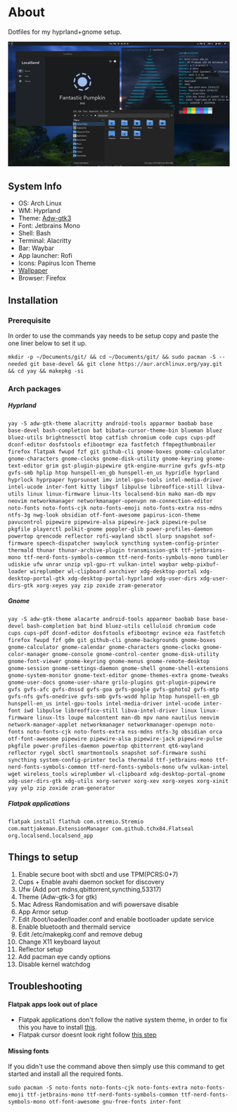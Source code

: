 # About
Dotfiles for my hyprland+gnome setup. 

![Screenshot](screenshot.png)

## System Info

- OS: Arch Linux
- WM: Hyprland
- Theme: [Adw-gtk3](https://github.com/lassekongo83/adw-gtk3)
- Font: Jetbrains Mono
- Shell: Bash
- Terminal: Alacritty
- Bar: Waybar
- App launcher: Rofi
- Icons: Papirus Icon Theme
- [Wallpaper](https://raw.githubusercontent.com/M0-7/dotfiles/main/Wallpapers/wall.jpg)
- Browser: Firefox

## Installation

### Prerequisite
In order to use the commands yay needs to be setup copy and paste the one liner below to set it up.

```
mkdir -p ~/Documents/git/ && cd ~/Documents/git/ && sudo pacman -S --needed git base-devel && git clone https://aur.archlinux.org/yay.git && cd yay && makepkg -si
```

### Arch packages

##### Hyprland
```
yay -S adw-gtk-theme alacritty android-tools apparmor baobab base base-devel bash-completion bat bibata-cursor-theme-bin blueman bluez bluez-utils brightnessctl btop catfish chromium code cups cups-pdf dconf-editor dosfstools efibootmgr eza fastfetch ffmpegthumbnailer firefox flatpak fwupd fzf git github-cli gnome-boxes gnome-calculator gnome-characters gnome-clocks gnome-disk-utility gnome-keyring gnome-text-editor grim gst-plugin-pipewire gtk-engine-murrine gvfs gvfs-mtp gvfs-smb hplip htop hunspell-en_gb hunspell-en_us hypridle hyprland hyprlock hyprpaper hyprsunset imv intel-gpu-tools intel-media-driver intel-ucode inter-font kitty libgsf libpulse libreoffice-still libva-utils linux linux-firmware linux-lts localsend-bin mako man-db mpv neovim networkmanager networkmanager-openvpn nm-connection-editor noto-fonts noto-fonts-cjk noto-fonts-emoji noto-fonts-extra nss-mdns ntfs-3g nwg-look obsidian otf-font-awesome papirus-icon-theme pavucontrol pipewire pipewire-alsa pipewire-jack pipewire-pulse pkgfile playerctl polkit-gnome poppler-glib power-profiles-daemon powertop qrencode reflector rofi-wayland sbctl slurp snapshot sof-firmware speech-dispatcher swaylock syncthing system-config-printer thermald thunar thunar-archive-plugin transmission-gtk ttf-jetbrains-mono ttf-nerd-fonts-symbols-common ttf-nerd-fonts-symbols-mono tumbler udiskie ufw unrar unzip vpl-gpu-rt vulkan-intel waybar webp-pixbuf-loader wireplumber wl-clipboard xarchiver xdg-desktop-portal xdg-desktop-portal-gtk xdg-desktop-portal-hyprland xdg-user-dirs xdg-user-dirs-gtk xorg-xeyes yay zip zoxide zram-generator
```

##### Gnome
```
yay -S adw-gtk-theme alacarte android-tools apparmor baobab base base-devel bash-completion bat bind bluez-utils celluloid chromium code cups cups-pdf dconf-editor dosfstools efibootmgr evince eza fastfetch firefox fwupd fzf gdm git github-cli gnome-backgrounds gnome-boxes gnome-calculator gnome-calendar gnome-characters gnome-clocks gnome-color-manager gnome-console gnome-control-center gnome-disk-utility gnome-font-viewer gnome-keyring gnome-menus gnome-remote-desktop gnome-session gnome-settings-daemon gnome-shell gnome-shell-extensions gnome-system-monitor gnome-text-editor gnome-themes-extra gnome-tweaks gnome-user-docs gnome-user-share grilo-plugins gst-plugin-pipewire gvfs gvfs-afc gvfs-dnssd gvfs-goa gvfs-google gvfs-gphoto2 gvfs-mtp gvfs-nfs gvfs-onedrive gvfs-smb gvfs-wsdd hplip htop hunspell-en_gb hunspell-en_us intel-gpu-tools intel-media-driver intel-ucode inter-font iwd libpulse libreoffice-still libva-intel-driver linux linux-firmware linux-lts loupe malcontent man-db mpv nano nautilus neovim network-manager-applet networkmanager networkmanager-openvpn noto-fonts noto-fonts-cjk noto-fonts-extra nss-mdns ntfs-3g obsidian orca otf-font-awesome pipewire pipewire-alsa pipewire-jack pipewire-pulse pkgfile power-profiles-daemon powertop qbittorrent qt6-wayland reflector rygel sbctl smartmontools snapshot sof-firmware sushi syncthing system-config-printer tecla thermald ttf-jetbrains-mono ttf-nerd-fonts-symbols-common ttf-nerd-fonts-symbols-mono ufw vulkan-intel wget wireless_tools wireplumber wl-clipboard xdg-desktop-portal-gnome xdg-user-dirs-gtk xdg-utils xorg-server xorg-xev xorg-xeyes xorg-xinit yay yelp zip zoxide zram-generator
```

##### Flatpak applications

```
flatpak install flathub com.stremio.Stremio com.mattjakeman.ExtensionManager com.github.tchx84.Flatseal org.localsend.localsend_app
```

## Things to setup
1. Enable secure boot with sbctl and use TPM(PCRS:0+7)
2. Cups + Enable avahi daemon socket for discovery
3. Ufw (Add port mdns,qbittorrent,syncthing,53317)
4. Theme (Adw-gtk-3 for gtk)
5. Mac Adress Randomisation and wifi powersave disable
6. App Armor setup
7. Edit /boot/loader/loader.conf and enable bootloader update service
8. Enable bluetooth and thermald service
9. Edit /etc/makepkg.conf and remove debug
10. Change X11 keyboard layout
11. Reflector setup
12. Add pacman eye candy options
13. Disable kernel watchdog

## Troubleshooting

#### Flatpak apps look out of place

- Flatpak applications don't follow the native system theme, in order to fix this you have to install [this](https://github.com/lassekongo83/adw-gtk3).
- Flatpak cursor doesnt look right follow [this step](https://wiki.archlinux.org/title/Flatpak)

#### Missing fonts

If you didn't use the command above then simply use this command to get started and install all the required fonts. 

```
sudo pacman -S noto-fonts noto-fonts-cjk noto-fonts-extra noto-fonts-emoji ttf-jetbrains-mono ttf-nerd-fonts-symbols-common ttf-nerd-fonts-symbols-mono otf-font-awesome gnu-free-fonts inter-font
```
